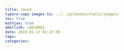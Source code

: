 ```yaml
---
title: Java3
typora-copy-images-to: ../../gitbooks/static/images/
toc: true
mathjax: true
abbrlink: c4b10881
date: 2019-01-17 01:37:50
tags:
categories:
---
```


